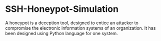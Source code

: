 # SSH-Honeypot-Simulation
A honeypot is a deception tool, designed to entice an attacker to compromise the electronic information systems of an organization. It has been designed using Python language for one system.
